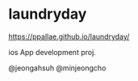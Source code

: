 
# laundryday
 

https://ppallae.github.io/laundryday/


ios App development proj.

@jeongahsuh @minjeongcho
